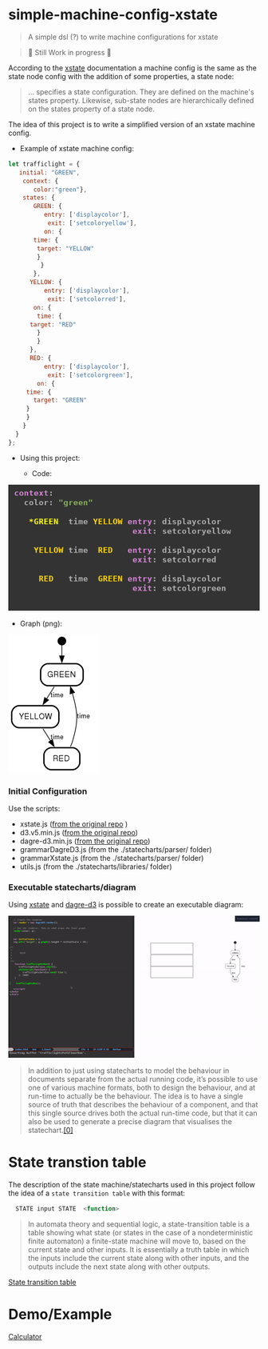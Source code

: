 # simple-machine-config-xstate
> A simple dsl (?) to write machine configurations for xstate

> 🚧 Still Work in progress 🚧 


According to the  [xstate](https://github.com/davidkpiano/xstate) documentation  a  machine config is the same as the state node config with the addition of some properties, a state node:

> ... specifies a state configuration. They are defined on the machine's states property. Likewise, sub-state nodes are hierarchically defined on the states property of a state node.

The idea of this project is to write a simplified version of an xstate machine config.



- Example of xstate machine config:


``` javascript
let trafficlight = {
   initial: "GREEN",
    context: {
       color:"green"},
    states: {
       GREEN: {
	      entry: ['displaycolor'],
	       exit: ['setcoloryellow'],
          on: {
	   time: {
	    target: "YELLOW"
	    }
         }
       },
      YELLOW: {
          entry: ['displaycolor'],
	       exit: ['setcolorred'],
       on: {
        time: {
	  target: "RED"
	    }
        }
      },
      RED: {
          entry: ['displaycolor'],
	       exit: ['setcolorgreen'],
        on: {
	 time: {
	   target: "GREEN"
	 } 
	 }
    }
  }
};
```

- Using this project:


  - Code:

![diagram code](diagram_code.png)

  - Graph (png): 


![graph image](graph.png)



### Initial Configuration

  Use the scripts:


- xstate.js         ([from the original repo](https://github.com/davidkpiano/xstate) )
- d3.v5.min.js      ([from the original repo](https://github.com/d3/d3/wiki))
- dagre-d3.min.js   ([from the original repo](https://github.com/dagrejs/dagre-d3/wiki))
- grammarDagreD3.js (from the ./statecharts/parser/ folder)
- grammarXstate.js  (from the ./statecharts/parser/ folder)
- utils.js          (from the ./statecharts/libraries/ folder)



### Executable statecharts/diagram

  Using [xstate](https://github.com/davidkpiano/xstate) and [dagre-d3]( https://github.com/dagrejs/dagre-d3) is possible to create an executable diagram:


![executable-diagram](executable-diagram-on-browser-trafficlights.gif)


> In addition to just using statecharts to model the behaviour in documents separate from the actual running code, it’s possible to use one of various machine formats, both to design the behaviour, and at run-time to actually be the behaviour. The idea is to have a single source of truth that describes the behaviour of a component, and that this single source drives both the actual run-time code, but that it can also be used to generate a precise diagram that visualises the statechart.[[0]](https://statecharts.github.io/)


# State transtion table 

 The description of the state machine/statecharts used in this project follow the idea of a `state transition table` with  this format:
 
``` javascript
  STATE input STATE  <function> 
```

> In automata theory and sequential logic, a state-transition table is a table showing what state (or states in the case of a nondeterministic finite automaton) a finite-state machine will move to, based on the current state and other inputs. It is essentially a truth table in which the inputs include the current state along with other inputs, and the outputs include the next state along with other outputs. 


[State transition table](https://en.wikipedia.org/wiki/State-transition_table)


# Demo/Example

[Calculator](https://diegoperezm.github.io/simple-machine-config-xstate/examples/browser/calculator/calculator/index.html)



